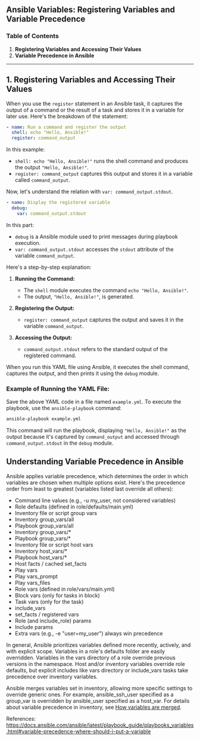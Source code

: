 ## Ansible Variables: Registering Variables and Variable Precedence

### Table of Contents

1. **Registering Variables and Accessing Their Values**
2. **Variable Precedence in Ansible**

---

## 1. Registering Variables and Accessing Their Values

When you use the `register` statement in an Ansible task, it captures the output of a command or the result of a task and stores it in a variable for later use. Here's the breakdown of the statement:

```yaml
- name: Run a command and register the output
  shell: echo "Hello, Ansible!"
  register: command_output
```

In this example:
- `shell: echo "Hello, Ansible!"` runs the shell command and produces the output `"Hello, Ansible!"`.
- `register: command_output` captures this output and stores it in a variable called `command_output`.

Now, let's understand the relation with `var: command_output.stdout`.

```yaml
- name: Display the registered variable
  debug:
    var: command_output.stdout
```

In this part:
- `debug` is a Ansible module used to print messages during playbook execution.
- `var: command_output.stdout` accesses the `stdout` attribute of the variable `command_output`.

Here's a step-by-step explanation:

1. **Running the Command:**
   - The `shell` module executes the command `echo "Hello, Ansible!"`.
   - The output, `"Hello, Ansible!"`, is generated.

2. **Registering the Output:**
   - `register: command_output` captures the output and saves it in the variable `command_output`.

3. **Accessing the Output:**
   - `command_output.stdout` refers to the standard output of the registered command.

When you run this YAML file using Ansible, it executes the shell command, captures the output, and then prints it using the `debug` module.

### Example of Running the YAML File:

Save the above YAML code in a file named `example.yml`. To execute the playbook, use the `ansible-playbook` command:

```bash
ansible-playbook example.yml
```

This command will run the playbook, displaying `"Hello, Ansible!"` as the output because it's captured by `command_output` and accessed through `command_output.stdout` in the `debug` module.


## Understanding Variable Precedence in Ansible

Ansible applies variable precedence, which determines the order in which variables are chosen when multiple options exist. Here's the precedence order from least to greatest (variables listed last override all others):

- Command line values (e.g., -u my_user, not considered variables)
- Role defaults (defined in role/defaults/main.yml)
- Inventory file or script group vars
- Inventory group_vars/all
- Playbook group_vars/all
- Inventory group_vars/*
- Playbook group_vars/*
- Inventory file or script host vars
- Inventory host_vars/*
- Playbook host_vars/*
- Host facts / cached set_facts
- Play vars
- Play vars_prompt
- Play vars_files
- Role vars (defined in role/vars/main.yml)
- Block vars (only for tasks in block)
- Task vars (only for the task)
- include_vars
- set_facts / registered vars
- Role (and include_role) params
- Include params
- Extra vars (e.g., -e "user=my_user") always win precedence

In general, Ansible prioritizes variables defined more recently, actively, and with explicit scope. Variables in a role's defaults folder are easily overridden. Variables in the vars directory of a role override previous versions in the namespace. Host and/or inventory variables override role defaults, but explicit includes like vars directory or include_vars tasks take precedence over inventory variables.

Ansible merges variables set in inventory, allowing more specific settings to override generic ones. For example, ansible_ssh_user specified as a group_var is overridden by ansible_user specified as a host_var. For details about variable precedence in inventory, see [How variables are merged](https://docs.ansible.com/ansible/latest/user_guide/intro_inventory.html#how-variables-are-merged).

References: https://docs.ansible.com/ansible/latest/playbook_guide/playbooks_variables.html#variable-precedence-where-should-i-put-a-variable
